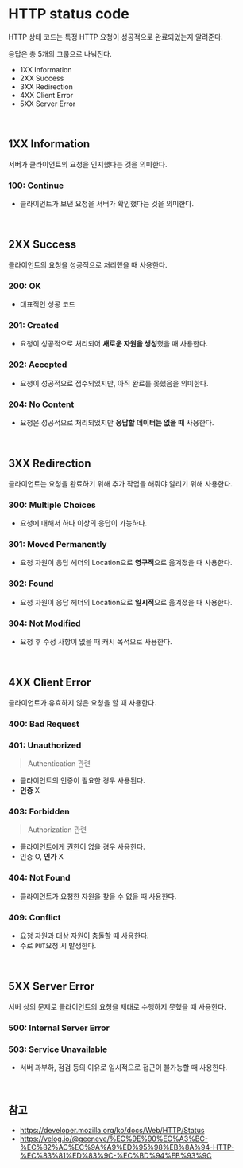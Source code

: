 # HTTP status code

HTTP 상태 코드는 특정 HTTP 요청이 성공적으로 완료되었는지 알려준다.

응답은 총 5개의 그룹으로 나눠진다.

- 1XX Information
- 2XX Success
- 3XX Redirection
- 4XX Client Error
- 5XX Server Error

<br>

## 1XX Information

서버가 클라이언트의 요청을 인지했다는 것을 의미한다.

### 100: Continue

- 클라이언트가 보낸 요청을 서버가 확인했다는 것을 의미한다.

<br>

## 2XX Success

클라이언트의 요청을 성공적으로 처리했을 때 사용한다.

### 200: OK

- 대표적인 성공 코드

### 201: Created

- 요청이 성공적으로 처리되어 **새로운 자원을 생성**했을 때 사용한다.

### 202: Accepted

- 요청이 성공적으로 접수되었지만, 아직 완료를 못했음을 의미한다.

### 204: No Content

- 요청은 성공적으로 처리되었지만 **응답할 데이터는 없을 때** 사용한다.

<br>

## 3XX Redirection

클라이언트는 요청을 완료하기 위해 추가 작업을 해줘야 알리기 위해 사용한다.

### 300: Multiple Choices

- 요청에 대해서 하나 이상의 응답이 가능하다.

### 301: Moved Permanently

- 요청 자원이 응답 헤더의 Location으로 **영구적**으로 옮겨졌을 때 사용한다.

### 302: Found

- 요청 자원이 응답 헤더의 Location으로 **일시적**으로 옮겨졌을 때 사용한다.

### 304: Not Modified

- 요청 후 수정 사항이 없을 때 캐시 목적으로 사용한다.

<br>

## 4XX Client Error

클라이언트가 유효하지 않은 요청을 할 때 사용한다.

### 400: Bad Request

### 401: Unauthorized

> Authentication 관련

- 클라이언트의 인증이 필요한 경우 사용된다.
- **인증** X

### 403: Forbidden

> Authorization 관련

- 클라이언트에게 권한이 없을 경우 사용한다.
- 인증 O, **인가** X

### 404: Not Found

- 클라이언트가 요청한 자원을 찾을 수 없을 때 사용한다.

### 409: Conflict

- 요청 자원과 대상 자원이 충돌할 때 사용한다.
- 주로 `PUT`요청 시 발생한다.

<br>

## 5XX Server Error

서버 상의 문제로 클라이언트의 요청을 제대로 수행하지 못했을 때 사용한다.

### 500: Internal Server Error

### 503: Service Unavailable

- 서버 과부하, 점검 등의 이유로 일시적으로 접근이 불가능할 때 사용한다.

<br>

## 참고

- https://developer.mozilla.org/ko/docs/Web/HTTP/Status
- https://velog.io/@geeneve/%EC%9E%90%EC%A3%BC-%EC%82%AC%EC%9A%A9%ED%95%98%EB%8A%94-HTTP-%EC%83%81%ED%83%9C-%EC%BD%94%EB%93%9C

